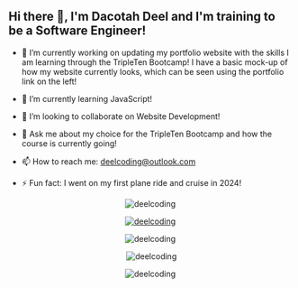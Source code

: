 ## Hi there 👋, I'm Dacotah Deel and I'm training to be a Software Engineer!


- 🔭 I’m currently working on updating my portfolio website with the skills I am learning through the TripleTen Bootcamp! I have a basic mock-up of how my website currently looks, which can be seen using the portfolio link on the left!
  
- 🌱 I’m currently learning JavaScript!
  
- 👯 I’m looking to collaborate on Website Development!
  
- 💬 Ask me about my choice for the TripleTen Bootcamp and how the course is currently going!
  
- 📫 How to reach me: deelcoding@outlook.com
  
- ⚡ Fun fact: I went on my first plane ride and cruise in 2024!

<p align="center"> <img src="https://komarev.com/ghpvc/?username=deelcoding&label=Profile%20views&color=0e75b6&style=flat" alt="deelcoding" /> </p>

<p align="center"> <a href="https://github.com/ryo-ma/github-profile-trophy"><img src="https://github-profile-trophy.vercel.app/?username=deelcoding&theme=onedark&row=1" alt="deelcoding" /></a> </p>

<p align="center"><img src="https://github-readme-stats.vercel.app/api/top-langs?username=deelcoding&show_icons=true&theme=tokyonight&locale=en&layout=compact" alt="deelcoding" /></p>

<p align="center">&nbsp;<img src="https://github-readme-stats.vercel.app/api?username=deelcoding&show_icons=true&theme=tokyonight&locale=en" alt="deelcoding" /></p>

<p align="center"><img src="https://github-readme-streak-stats.herokuapp.com/?user=deelcoding&&theme=tokyonight" alt="deelcoding" /></p>

